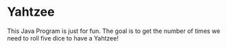 # Yahtzee
This Java Program is just for fun. The goal is to get the number of times we need to roll five dice to have a Yahtzee!

